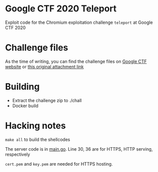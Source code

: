 Google CTF 2020 Teleport
===

Exploit code for the Chromium exploitation challenge `teleport` at Google CTF 2020

# Challenge files

As the time of writing, you can find the challenge files on [Google CTF website](https://g.co/ctf) or [this original attachment link](https://storage.googleapis.com/gctf-2020-attachments-project/706c6a5526310585dbb974fd5c681dc11f627f1b2d59b094e8f056b1372045fba54f384f020ab122fba3fbdd83667fd2e5323f344b59734ffc0e66768f1b2357)

# Building
- Extract the challenge zip to ./chall
- Docker build

# Hacking notes

`make all` to build the shellcodes

The server code is in [main.go](./main.go). Line 30, 36 are for HTTPS, HTTP serving, respectively

`cert.pem` and `key.pem` are needed for HTTPS hosting.
